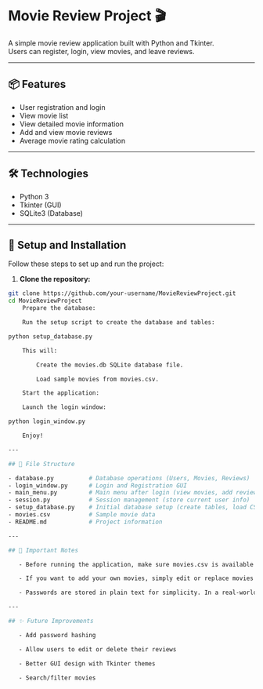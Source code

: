 # Movie Review Project 🎬

A simple movie review application built with Python and Tkinter.  
Users can register, login, view movies, and leave reviews.

---

## 📦 Features

- User registration and login
- View movie list
- View detailed movie information
- Add and view movie reviews
- Average movie rating calculation

---

## 🛠️ Technologies

- Python 3
- Tkinter (GUI)
- SQLite3 (Database)

---

## 🚀 Setup and Installation

Follow these steps to set up and run the project:

1. **Clone the repository:**

```bash
git clone https://github.com/your-username/MovieReviewProject.git
cd MovieReviewProject
    Prepare the database:

    Run the setup script to create the database and tables:

python setup_database.py

    This will:

        Create the movies.db SQLite database file.

        Load sample movies from movies.csv.

    Start the application:

    Launch the login window:

python login_window.py

    Enjoy!

---

## 📂 File Structure

- database.py          # Database operations (Users, Movies, Reviews)
- login_window.py      # Login and Registration GUI
- main_menu.py         # Main menu after login (view movies, add reviews)
- session.py           # Session management (store current user info)
- setup_database.py    # Initial database setup (create tables, load CSV)
- movies.csv           # Sample movie data
- README.md            # Project information

---

## 📌 Important Notes

   - Before running the application, make sure movies.csv is available in the project folder.

   - If you want to add your own movies, simply edit or replace movies.csv before running setup_database.py.

   - Passwords are stored in plain text for simplicity. In a real-world application, always hash passwords!

---

## ✨ Future Improvements

   - Add password hashing

   - Allow users to edit or delete their reviews

   - Better GUI design with Tkinter themes

   - Search/filter movies

